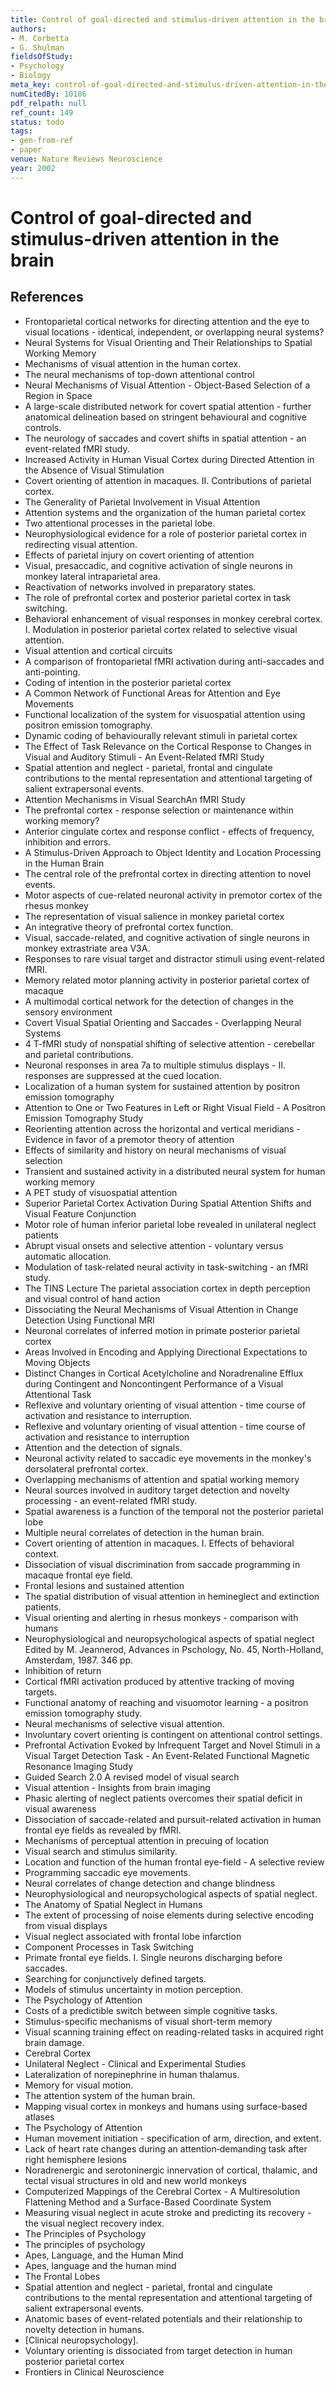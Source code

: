 ```yaml
---
title: Control of goal-directed and stimulus-driven attention in the brain
authors:
- M. Corbetta
- G. Shulman
fieldsOfStudy:
- Psychology
- Biology
meta_key: control-of-goal-directed-and-stimulus-driven-attention-in-the-brain
numCitedBy: 10186
pdf_relpath: null
ref_count: 149
status: todo
tags:
- gen-from-ref
- paper
venue: Nature Reviews Neuroscience
year: 2002
---
```


# Control of goal-directed and stimulus-driven attention in the brain

## References

- Frontoparietal cortical networks for directing attention and the eye to visual locations - identical, independent, or overlapping neural systems?
- Neural Systems for Visual Orienting and Their Relationships to Spatial Working Memory
- Mechanisms of visual attention in the human cortex.
- The neural mechanisms of top-down attentional control
- Neural Mechanisms of Visual Attention - Object-Based Selection of a Region in Space
- A large-scale distributed network for covert spatial attention - further anatomical delineation based on stringent behavioural and cognitive controls.
- The neurology of saccades and covert shifts in spatial attention - an event-related fMRI study.
- Increased Activity in Human Visual Cortex during Directed Attention in the Absence of Visual Stimulation
- Covert orienting of attention in macaques. II. Contributions of parietal cortex.
- The Generality of Parietal Involvement in Visual Attention
- Attention systems and the organization of the human parietal cortex
- Two attentional processes in the parietal lobe.
- Neurophysiological evidence for a role of posterior parietal cortex in redirecting visual attention.
- Effects of parietal injury on covert orienting of attention
- Visual, presaccadic, and cognitive activation of single neurons in monkey lateral intraparietal area.
- Reactivation of networks involved in preparatory states.
- The role of prefrontal cortex and posterior parietal cortex in task switching.
- Behavioral enhancement of visual responses in monkey cerebral cortex. I. Modulation in posterior parietal cortex related to selective visual attention.
- Visual attention and cortical circuits
- A comparison of frontoparietal fMRI activation during anti-saccades and anti-pointing.
- Coding of intention in the posterior parietal cortex
- A Common Network of Functional Areas for Attention and Eye Movements
- Functional localization of the system for visuospatial attention using positron emission tomography.
- Dynamic coding of behaviourally relevant stimuli in parietal cortex
- The Effect of Task Relevance on the Cortical Response to Changes in Visual and Auditory Stimuli - An Event-Related fMRI Study
- Spatial attention and neglect - parietal, frontal and cingulate contributions to the mental representation and attentional targeting of salient extrapersonal events.
- Attention Mechanisms in Visual SearchAn fMRI Study
- The prefrontal cortex - response selection or maintenance within working memory?
- Anterior cingulate cortex and response conflict - effects of frequency, inhibition and errors.
- A Stimulus-Driven Approach to Object Identity and Location Processing in the Human Brain
- The central role of the prefrontal cortex in directing attention to novel events.
- Motor aspects of cue-related neuronal activity in premotor cortex of the rhesus monkey
- The representation of visual salience in monkey parietal cortex
- An integrative theory of prefrontal cortex function.
- Visual, saccade-related, and cognitive activation of single neurons in monkey extrastriate area V3A.
- Responses to rare visual target and distractor stimuli using event-related fMRI.
- Memory related motor planning activity in posterior parietal cortex of macaque
- A multimodal cortical network for the detection of changes in the sensory environment
- Covert Visual Spatial Orienting and Saccades - Overlapping Neural Systems
- 4 T-fMRI study of nonspatial shifting of selective attention - cerebellar and parietal contributions.
- Neuronal responses in area 7a to multiple stimulus displays - II. responses are suppressed at the cued location.
- Localization of a human system for sustained attention by positron emission tomography
- Attention to One or Two Features in Left or Right Visual Field - A Positron Emission Tomography Study
- Reorienting attention across the horizontal and vertical meridians - Evidence in favor of a premotor theory of attention
- Effects of similarity and history on neural mechanisms of visual selection
- Transient and sustained activity in a distributed neural system for human working memory
- A PET study of visuospatial attention
- Superior Parietal Cortex Activation During Spatial Attention Shifts and Visual Feature Conjunction
- Motor role of human inferior parietal lobe revealed in unilateral neglect patients
- Abrupt visual onsets and selective attention - voluntary versus automatic allocation.
- Modulation of task-related neural activity in task-switching - an fMRI study.
- The TINS Lecture The parietal association cortex in depth perception and visual control of hand action
- Dissociating the Neural Mechanisms of Visual Attention in Change Detection Using Functional MRI
- Neuronal correlates of inferred motion in primate posterior parietal cortex
- Areas Involved in Encoding and Applying Directional Expectations to Moving Objects
- Distinct Changes in Cortical Acetylcholine and Noradrenaline Efflux during Contingent and Noncontingent Performance of a Visual Attentional Task
- Reflexive and voluntary orienting of visual attention - time course of activation and resistance to interruption.
- Reflexive and voluntary orienting of visual attention - time course of activation and resistance to interruption
- Attention and the detection of signals.
- Neuronal activity related to saccadic eye movements in the monkey's dorsolateral prefrontal cortex.
- Overlapping mechanisms of attention and spatial working memory
- Neural sources involved in auditory target detection and novelty processing - an event-related fMRI study.
- Spatial awareness is a function of the temporal not the posterior parietal lobe
- Multiple neural correlates of detection in the human brain.
- Covert orienting of attention in macaques. I. Effects of behavioral context.
- Dissociation of visual discrimination from saccade programming in macaque frontal eye field.
- Frontal lesions and sustained attention
- The spatial distribution of visual attention in hemineglect and extinction patients.
- Visual orienting and alerting in rhesus monkeys - comparison with humans
- Neurophysiological and neuropsychological aspects of spatial neglect Edited by M. Jeannerod, Advances in Pschology, No. 45, North-Holland, Amsterdam, 1987. 346 pp.
- Inhibition of return
- Cortical fMRI activation produced by attentive tracking of moving targets.
- Functional anatomy of reaching and visuomotor learning - a positron emission tomography study.
- Neural mechanisms of selective visual attention.
- Involuntary covert orienting is contingent on attentional control settings.
- Prefrontal Activation Evoked by Infrequent Target and Novel Stimuli in a Visual Target Detection Task - An Event-Related Functional Magnetic Resonance Imaging Study
- Guided Search 2.0 A revised model of visual search
- Visual attention - Insights from brain imaging
- Phasic alerting of neglect patients overcomes their spatial deficit in visual awareness
- Dissociation of saccade-related and pursuit-related activation in human frontal eye fields as revealed by fMRI.
- Mechanisms of perceptual attention in precuing of location
- Visual search and stimulus similarity.
- Location and function of the human frontal eye-field - A selective review
- Programming saccadic eye movements.
- Neural correlates of change detection and change blindness
- Neurophysiological and neuropsychological aspects of spatial neglect.
- The Anatomy of Spatial Neglect in Humans
- The extent of processing of noise elements during selective encoding from visual displays
- Visual neglect associated with frontal lobe infarction
- Component Processes in Task Switching
- Primate frontal eye fields. I. Single neurons discharging before saccades.
- Searching for conjunctively defined targets.
- Models of stimulus uncertainty in motion perception.
- The Psychology of Attention
- Costs of a predictible switch between simple cognitive tasks.
- Stimulus-specific mechanisms of visual short-term memory
- Visual scanning training effect on reading-related tasks in acquired right brain damage.
- Cerebral Cortex
- Unilateral Neglect - Clinical and Experimental Studies
- Lateralization of norepinephrine in human thalamus.
- Memory for visual motion.
- The attention system of the human brain.
- Mapping visual cortex in monkeys and humans using surface-based atlases
- The Psychology of Attention
- Human movement initiation - specification of arm, direction, and extent.
- Lack of heart rate changes during an attention‐demanding task after right hemisphere lesions
- Noradrenergic and serotoninergic innervation of cortical, thalamic, and tectal visual structures in old and new world monkeys
- Computerized Mappings of the Cerebral Cortex - A Multiresolution Flattening Method and a Surface-Based Coordinate System
- Measuring visual neglect in acute stroke and predicting its recovery - the visual neglect recovery index.
- The Principles of Psychology
- The principles of psychology
- Apes, Language, and the Human Mind
- Apes, language and the human mind
- The Frontal Lobes
- Spatial attention and neglect - parietal, frontal and cingulate contributions to the mental representation and attentional targeting of salient extrapersonal events.
- Anatomic bases of event-related potentials and their relationship to novelty detection in humans.
- [Clinical neuropsychology].
- Voluntary orienting is dissociated from target detection in human posterior parietal cortex
- Frontiers in Clinical Neuroscience
